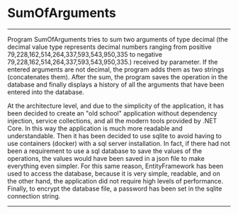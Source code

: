 # SumOfArguments

******************************************************************************
Program SumOfArguments tries to sum two arguments of type decimal (the 
decimal value type represents decimal numbers ranging from positive 
79,228,162,514,264,337,593,543,950,335 to negative 
79,228,162,514,264,337,593,543,950,335.) received by parameter. If the 
entered arguments are not decimal, the program adds them as two strings
(concatenates them). After the sum, the program saves the operation 
in the database and finally displays a history of all the arguments that 
have been entered into the database.

At the architecture level, and due to the simplicity of the application,
it has been decided to create an "old school" application without dependency 
injection, service collections, and all the modern tools provided by .NET 
Core. In this way the application is much more readable and understandable.
Then it has been decided to use sqlite to avoid having to use containers 
(docker) with a sql server installation. In fact, if there had not been a
requirement to use a sql database to save the values of the operations, the
values would have been saved in a json file to make everything even simpler. 
For this same reason, EntityFramework has been used to access the database, 
because it is very simple, readable, and on the other hand, the application 
did not require high levels of performance. Finally, to encrypt the database
file, a password has been set in the sqlite connection string.
******************************************************************************
 
